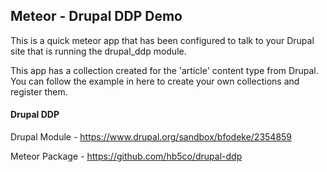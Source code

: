 ## Meteor - Drupal DDP Demo

This is a quick meteor app that has been configured to talk to your Drupal site that is running the drupal_ddp module.

This app has a collection created for the 'article' content type from Drupal. You can follow the example in here to create your own collections and register them.

#### Drupal DDP

Drupal Module - https://www.drupal.org/sandbox/bfodeke/2354859

Meteor Package - https://github.com/hb5co/drupal-ddp